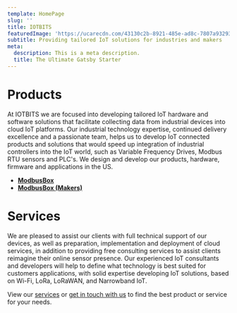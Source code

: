 ```yaml
---
template: HomePage
slug: ''
title: IOTBITS
featuredImage: 'https://ucarecdn.com/43130c2b-8921-485e-ad8c-7807a93293cd/'
subtitle: Providing tailored IoT solutions for industries and makers
meta:
  description: This is a meta description.
  title: The Ultimate Gatsby Starter
---
```


# Products

At IOTBITS we are focused into developing tailored IoT hardware and software solutions that facilitate collecting data from industrial devices into cloud IoT platforms. Our industrial technology expertise, continued delivery excellence and a passionate team, helps us to develop IoT connected products and solutions that would speed up integration of industrial controllers into the IoT world, such as Variable Frequency Drives, Modbus RTU sensors and PLC's. We design and develop our products, hardware, firmware and applications in the US.

- **[ModbusBox](https://mbox.iotbits.net)**
- **[ModbusBox (Makers)](https://mbox.iotbits.net)**

# Services

We are pleased to assist our clients with full technical support of our devices, as well as preparation, implementation and deployment of cloud services, in addition to providing free consulting services to assist clients reimagine their online sensor presence. Our experienced IoT consultants and developers will help to define what technology is best suited for customers applications, with solid expertise developing IoT solutions, based on Wi-Fi, LoRa, LoRaWAN, and Narrowband IoT.

View our [services](/services/) or [get in touch with us](https://iotbits.net/contact-us) to find the best product or service for your needs.
